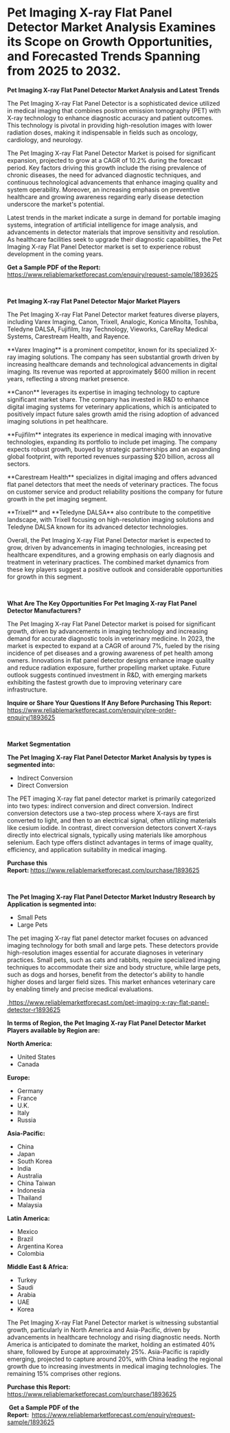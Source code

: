 <p><h1>Pet Imaging X-ray Flat Panel Detector Market Analysis Examines its Scope on Growth Opportunities, and Forecasted Trends Spanning from 2025 to 2032.</h1></p><p><strong>Pet Imaging X-ray Flat Panel Detector Market Analysis and Latest Trends</strong></p>
<p><p>The Pet Imaging X-ray Flat Panel Detector is a sophisticated device utilized in medical imaging that combines positron emission tomography (PET) with X-ray technology to enhance diagnostic accuracy and patient outcomes. This technology is pivotal in providing high-resolution images with lower radiation doses, making it indispensable in fields such as oncology, cardiology, and neurology.</p><p>The Pet Imaging X-ray Flat Panel Detector Market is poised for significant expansion, projected to grow at a CAGR of 10.2% during the forecast period. Key factors driving this growth include the rising prevalence of chronic diseases, the need for advanced diagnostic techniques, and continuous technological advancements that enhance imaging quality and system operability. Moreover, an increasing emphasis on preventive healthcare and growing awareness regarding early disease detection underscore the market's potential.</p><p>Latest trends in the market indicate a surge in demand for portable imaging systems, integration of artificial intelligence for image analysis, and advancements in detector materials that improve sensitivity and resolution. As healthcare facilities seek to upgrade their diagnostic capabilities, the Pet Imaging X-ray Flat Panel Detector market is set to experience robust development in the coming years.</p></p>
<p><strong>Get a Sample PDF of the Report:&nbsp;</strong> <a href="https://www.reliablemarketforecast.com/enquiry/request-sample/1893625?utm_campaign=2773&utm_medium=2&utm_source=Github&utm_content=ia&utm_term=12042025&utm_id=pet-imaging-x-ray-flat-panel-detector">https://www.reliablemarketforecast.com/enquiry/request-sample/1893625</a></p>
<p>&nbsp;</p>
<p><strong>Pet Imaging X-ray Flat Panel Detector Major Market Players</strong></p>
<p><p>The Pet Imaging X-ray Flat Panel Detector market features diverse players, including Varex Imaging, Canon, Trixell, Analogic, Konica Minolta, Toshiba, Teledyne DALSA, Fujifilm, Iray Technology, Vieworks, CareRay Medical Systems, Carestream Health, and Rayence. </p><p>**Varex Imaging** is a prominent competitor, known for its specialized X-ray imaging solutions. The company has seen substantial growth driven by increasing healthcare demands and technological advancements in digital imaging. Its revenue was reported at approximately $600 million in recent years, reflecting a strong market presence.</p><p>**Canon** leverages its expertise in imaging technology to capture significant market share. The company has invested in R&D to enhance digital imaging systems for veterinary applications, which is anticipated to positively impact future sales growth amid the rising adoption of advanced imaging solutions in pet healthcare.</p><p>**Fujifilm** integrates its experience in medical imaging with innovative technologies, expanding its portfolio to include pet imaging. The company expects robust growth, buoyed by strategic partnerships and an expanding global footprint, with reported revenues surpassing $20 billion, across all sectors.</p><p>**Carestream Health** specializes in digital imaging and offers advanced flat panel detectors that meet the needs of veterinary practices. The focus on customer service and product reliability positions the company for future growth in the pet imaging segment.</p><p>**Trixell** and **Teledyne DALSA** also contribute to the competitive landscape, with Trixell focusing on high-resolution imaging solutions and Teledyne DALSA known for its advanced detector technologies.</p><p>Overall, the Pet Imaging X-ray Flat Panel Detector market is expected to grow, driven by advancements in imaging technologies, increasing pet healthcare expenditures, and a growing emphasis on early diagnosis and treatment in veterinary practices. The combined market dynamics from these key players suggest a positive outlook and considerable opportunities for growth in this segment.</p></p>
<p>&nbsp;</p>
<p><strong>What Are The Key Opportunities For Pet Imaging X-ray Flat Panel Detector Manufacturers?</strong></p>
<p><p>The Pet Imaging X-ray Flat Panel Detector market is poised for significant growth, driven by advancements in imaging technology and increasing demand for accurate diagnostic tools in veterinary medicine. In 2023, the market is expected to expand at a CAGR of around 7%, fueled by the rising incidence of pet diseases and a growing awareness of pet health among owners. Innovations in flat panel detector designs enhance image quality and reduce radiation exposure, further propelling market uptake. Future outlook suggests continued investment in R&D, with emerging markets exhibiting the fastest growth due to improving veterinary care infrastructure.</p></p>
<p><strong>Inquire or Share Your Questions If Any Before Purchasing This Report:</strong> <a href="https://www.reliablemarketforecast.com/enquiry/pre-order-enquiry/1893625?utm_campaign=2773&utm_medium=2&utm_source=Github&utm_content=ia&utm_term=12042025&utm_id=pet-imaging-x-ray-flat-panel-detector">https://www.reliablemarketforecast.com/enquiry/pre-order-enquiry/1893625</a></p>
<p>&nbsp;</p>
<p><strong>Market Segmentation</strong></p>
<p><strong>The Pet Imaging X-ray Flat Panel Detector Market Analysis by types is segmented into:</strong></p>
<p><ul><li>Indirect Conversion</li><li>Direct Conversion</li></ul></p>
<p><p>The PET imaging X-ray flat panel detector market is primarily categorized into two types: indirect conversion and direct conversion. Indirect conversion detectors use a two-step process where X-rays are first converted to light, and then to an electrical signal, often utilizing materials like cesium iodide. In contrast, direct conversion detectors convert X-rays directly into electrical signals, typically using materials like amorphous selenium. Each type offers distinct advantages in terms of image quality, efficiency, and application suitability in medical imaging.</p></p>
<p><strong>Purchase this Report:&nbsp;</strong><a href="https://www.reliablemarketforecast.com/purchase/1893625?utm_campaign=2773&utm_medium=2&utm_source=Github&utm_content=ia&utm_term=12042025&utm_id=pet-imaging-x-ray-flat-panel-detector">https://www.reliablemarketforecast.com/purchase/1893625</a></p>
<p>&nbsp;</p>
<p><strong>The Pet Imaging X-ray Flat Panel Detector Market Industry Research by Application is segmented into:</strong></p>
<p><ul><li>Small Pets</li><li>Large Pets</li></ul></p>
<p><p>The pet imaging X-ray flat panel detector market focuses on advanced imaging technology for both small and large pets. These detectors provide high-resolution images essential for accurate diagnoses in veterinary practices. Small pets, such as cats and rabbits, require specialized imaging techniques to accommodate their size and body structure, while large pets, such as dogs and horses, benefit from the detector's ability to handle higher doses and larger field sizes. This market enhances veterinary care by enabling timely and precise medical evaluations.</p></p>
<p><a href="https://www.reliablemarketforecast.com/pet-imaging-x-ray-flat-panel-detector-r1893625?utm_campaign=2773&utm_medium=2&utm_source=Github&utm_content=ia&utm_term=12042025&utm_id=pet-imaging-x-ray-flat-panel-detector">&nbsp;https://www.reliablemarketforecast.com/pet-imaging-x-ray-flat-panel-detector-r1893625</a></p>
<p><strong>In terms of Region, the Pet Imaging X-ray Flat Panel Detector Market Players available by Region are:</strong></p>
<p>
    <p> <strong> North America: </strong>
        <ul>
            <li>United States</li>
            <li>Canada</li>
        </ul>
        </p> 
    <p> <strong> Europe: </strong>
        <ul>
            <li>Germany</li>
            <li>France</li>
            <li>U.K.</li>
            <li>Italy</li>
            <li>Russia</li>
        </ul>
        </p> 
    <p> <strong> Asia-Pacific: </strong>
        <ul>
            <li>China</li>
            <li>Japan</li>
            <li>South Korea</li>
            <li>India</li>
            <li>Australia</li>
            <li>China Taiwan</li>
            <li>Indonesia</li>
            <li>Thailand</li>
            <li>Malaysia</li>
        </ul>
        </p> 
    <p> <strong> Latin America: </strong>
        <ul>
            <li>Mexico</li>
            <li>Brazil</li>
            <li>Argentina Korea</li>
            <li>Colombia</li>
        </ul>
        </p> 
    <p> <strong> Middle East & Africa: </strong>
        <ul>
            <li>Turkey</li>
            <li>Saudi</li>
            <li>Arabia</li>
            <li>UAE</li>
            <li>Korea</li>
        </ul>
    </p>
    </p>
<p><p>The Pet Imaging X-ray Flat Panel Detector market is witnessing substantial growth, particularly in North America and Asia-Pacific, driven by advancements in healthcare technology and rising diagnostic needs. North America is anticipated to dominate the market, holding an estimated 40% share, followed by Europe at approximately 25%. Asia-Pacific is rapidly emerging, projected to capture around 20%, with China leading the regional growth due to increasing investments in medical imaging technologies. The remaining 15% comprises other regions.</p></p>
<p><strong>Purchase this Report: </strong><a href="https://www.reliablemarketforecast.com/purchase/1893625?utm_campaign=2773&utm_medium=2&utm_source=Github&utm_content=ia&utm_term=12042025&utm_id=pet-imaging-x-ray-flat-panel-detector">https://www.reliablemarketforecast.com/purchase/1893625</a></p>
<p>&nbsp;<strong>Get a Sample PDF of the Report:&nbsp;&nbsp;</strong><a href="https://www.reliablemarketforecast.com/enquiry/request-sample/1893625?utm_campaign=2773&utm_medium=2&utm_source=Github&utm_content=ia&utm_term=12042025&utm_id=pet-imaging-x-ray-flat-panel-detector">https://www.reliablemarketforecast.com/enquiry/request-sample/1893625</a></p>
<p><strong></strong></p>
<p><p></p><p></p><p></p></p>